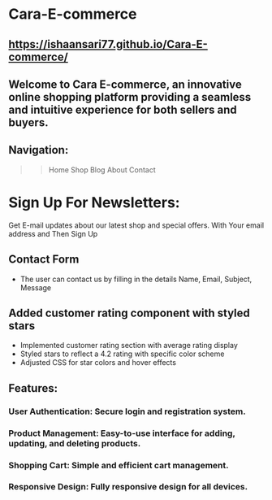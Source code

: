 # Cara-E-commerce
 ## https://ishaansari77.github.io/Cara-E-commerce/
## Welcome to Cara E-commerce, an innovative online shopping platform providing a seamless and intuitive experience for both sellers and buyers.
## Navigation:
>> Home
>> Shop
>> Blog
>> About
>> Contact
# Sign Up For Newsletters:
Get E-mail updates about our latest shop and special offers.
With Your email address and Then Sign Up
## Contact Form
- The user can contact us by filling in the details Name, Email, Subject, Message

## Added customer rating component with styled stars
- Implemented customer rating section with average rating display
- Styled stars to reflect a 4.2 rating with specific color scheme
- Adjusted CSS for star colors and hover effects
## Features:
### User Authentication: Secure login and registration system.
### Product Management: Easy-to-use interface for adding, updating, and deleting products.
### Shopping Cart: Simple and efficient cart management.
### Responsive Design: Fully responsive design for all devices.
